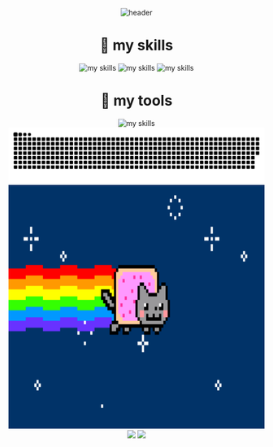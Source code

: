 
<div align="center">

  ![header](https://capsule-render.vercel.app/api?type=waving&color=auto&height=300&section=header&text=jiho_seo&fontSize=70)


  <h1>🌱 my skills</h1>
  <img alt="my skills" src="https://skillicons.dev/icons?theme=light&perline=8&i=react,django" /width="300px">
  <img alt="my skills" src="https://skillicons.dev/icons?theme=light&perline=8&i=nodejs" /width="140px">
  <img alt="my skills" src="https://skillicons.dev/icons?theme=light&perline=8&i=js,ts,py" /width="300px">
  <h1>🌱 my tools</h1>
  <img alt="my skills" src="https://skillicons.dev/icons?theme=light&perline=8&i=vscode,github,gitlab" /width="400px">


  <picture>
    <source media="(prefers-color-scheme: dark)" srcset="https://raw.githubusercontent.com/NEU-1/NEU-1/output/github-contribution-grid-snake-dark.svg">
    <source media="(prefers-color-scheme: light)" srcset="https://raw.githubusercontent.com/NEU-1/NEU-1/output/github-contribution-grid-snake.svg">
    <img alt="github contribution grid snake animation" src="https://raw.githubusercontent.com/NEU-1/NEU-1/output/github-contribution-grid-snake.svg"> 
  </picture>
  
  <img height="480" src="https://raw.githubusercontent.com/timkayhou/my-pictures/main/gif/Cat-Nyan-Gif.gif"/>
  <img height="190" src="https://github-readme-stats.vercel.app/api?username=NEU-1&show_icons=true&theme=noctis_minimus"/>
  <img height="190" src="https://github-readme-stats.vercel.app/api/top-langs/?username=NEU-1&layout=compact&theme=tokyonight" />
</div>
  
    
<!--   [![solved.ac tier](http://mazassumnida.wtf/api/generate_badge?boj=cjsrhd882)](https://solved.ac/cjsrhd882) -->
